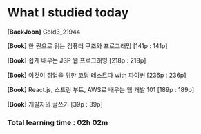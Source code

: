 <h1>What I studied today</h1>

<strong>[BaekJoon]</strong> Gold3_21944

<strong>[Book]</strong> 한 권으로 읽는 컴퓨터 구조와 프로그래밍 [141p : 141p]

<strong>[Book]</strong> 쉽게 배우는 JSP 웹 프로그래밍 [218p : 218p]

<strong>[Book]</strong> 이것이 취업을 위한 코딩 테스트다 with 파이썬 [236p : 236p]

<strong>[Book]</strong> React.js, 스프링 부트, AWS로 배우는 웹 개발 101 [189p : 189p]

<strong>[Book]</strong> 개발자의 글쓰기 [39p : 39p]

<h3>Total learning time : 02h 02m</h3>